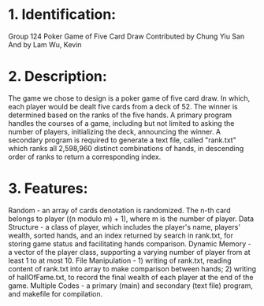 # 1. Identification:
Group 124
Poker Game of Five Card Draw
Contributed by Chung Yiu San
And by Lam Wu, Kevin

# 2. Description:
The game we chose to design is a poker game of five card draw. In which, each player would be dealt five cards from a deck of 52. The winner is determined based on the ranks of the five hands. A primary program handles the courses of a game, including but not limited to asking the number of players, initializing the deck, announcing the winner. A secondary program is required to generate a text file, called "rank.txt" which ranks all 2,598,960 distinct combinations of hands, in descending order of ranks to return a corresponding index.

# 3. Features:
Random - an array of cards denotation is randomized. The n-th card belongs to player ((n modulo m) + 1), where m is the number of player.
Data Structure - a class of player, which includes the player's name, players' wealth, sorted hands, and an index returned by search in rank.txt, for storing game status and facilitating hands comparison.
Dynamic Memory - a vector of the player class, supporting a varying number of player from at least 1 to at most 10.
File Manipulation - 1) writing of rank.txt, reading content of rank.txt into array to make comparison between hands;
                    2) writing of hallOfFame.txt, to record the final wealth of each player at the end of the game.
Multiple Codes - a primary (main) and secondary (text file) program, and makefile for compilation.

